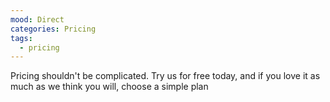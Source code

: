```yaml
---
mood: Direct
categories: Pricing
tags:
  - pricing
---
```

Pricing shouldn't be complicated. Try us for free today, and if you love
it as much as we think you will, choose a simple plan